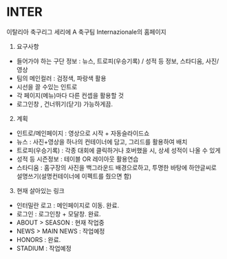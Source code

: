 # INTER

이탈리아 축구리그
세리에 A 축구팀 Internazionale의 홈페이지

1. 요구사항
- 들어가야 하는 구단 정보 : 뉴스, 트로피(우승기록) / 성적 등 정보, 스타디움, 사진/영상
- 팀의 메인컬러 : 검정색, 파랑색 활용
- 시선을 끌 수있는 인트로
- 각 페이지(메뉴)마다 다른 컨셉을 활용할 것
- 로그인창 , 건너뛰기(닫기) 가능하게끔.

2. 계획
- 인트로/메인페이지 : 영상으로 시작 + 자동슬라이드쇼
- 뉴스 : 사진+영상을 하나의 컨테이너에 담고, 그리드를 활용하여 배치
- 트로피(우승기록) : 각종 대회에 클릭하거나 호버했을 시, 상세 성적이 나올 수 있게
- 성적 등 시즌정보 : 테이블 OR 레이아웃 활용연습
- 스타디움 : 홈구장의 사진을 백그라운드 배경으로하고, 투명한 바탕에 하얀글씨로 설명쓰기(설명컨테이너에 이펙트를 줬으면 함)

3. 현재 살아있는 링크 
- 인터밀란 로고 : 메인페이지로 이동. 완료.
- 로그인 : 로그인창 + 모달창. 완료.
- ABOUT > SEASON : 현재 작업중
- NEWS > MAIN NEWS : 작업예정
- HONORS : 완료.
- STADIUM : 작업예정
